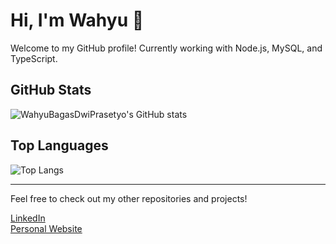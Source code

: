 # Hi, I'm Wahyu 👋

Welcome to my GitHub profile! Currently working with Node.js, MySQL, and TypeScript.

## GitHub Stats
![WahyuBagasDwiPrasetyo's GitHub stats](https://github-readme-stats.vercel.app/api?username=WahyuBagasDwiPrasetyo&show_icons=true&theme=radical)

## Top Languages
![Top Langs](https://github-readme-stats.vercel.app/api/top-langs/?username=WahyuBagasDwiPrasetyo&layout=compact&theme=radical)

---

Feel free to check out my other repositories and projects!

[LinkedIn](https://www.linkedin.com/in/wahyubagasdwiprasetyo)  
[Personal Website](https://wahyu123.dev)
